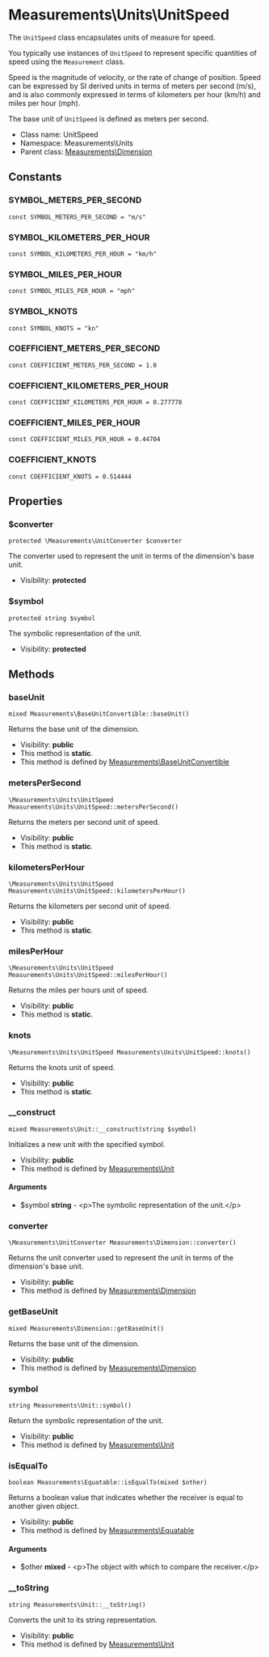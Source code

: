 Measurements\Units\UnitSpeed
===============

The `UnitSpeed` class encapsulates units of measure for speed.

You typically use instances of `UnitSpeed` to represent specific quantities of speed using the `Measurement` class.

Speed is the magnitude of velocity, or the rate of change of position.
Speed can be expressed by SI derived units in terms of meters per second (m/s), and is also commonly expressed in terms of kilometers per hour (km/h) and miles per hour (mph).

The base unit of `UnitSpeed` is defined as meters per second.


* Class name: UnitSpeed
* Namespace: Measurements\Units
* Parent class: [Measurements\Dimension](Measurements-Dimension.md)



Constants
----------


### SYMBOL_METERS_PER_SECOND

    const SYMBOL_METERS_PER_SECOND = "m/s"





### SYMBOL_KILOMETERS_PER_HOUR

    const SYMBOL_KILOMETERS_PER_HOUR = "km/h"





### SYMBOL_MILES_PER_HOUR

    const SYMBOL_MILES_PER_HOUR = "mph"





### SYMBOL_KNOTS

    const SYMBOL_KNOTS = "kn"





### COEFFICIENT_METERS_PER_SECOND

    const COEFFICIENT_METERS_PER_SECOND = 1.0





### COEFFICIENT_KILOMETERS_PER_HOUR

    const COEFFICIENT_KILOMETERS_PER_HOUR = 0.277778





### COEFFICIENT_MILES_PER_HOUR

    const COEFFICIENT_MILES_PER_HOUR = 0.44704





### COEFFICIENT_KNOTS

    const COEFFICIENT_KNOTS = 0.514444





Properties
----------


### $converter

    protected \Measurements\UnitConverter $converter

The converter used to represent the unit in terms of the dimension's base unit.



* Visibility: **protected**


### $symbol

    protected string $symbol

The symbolic representation of the unit.



* Visibility: **protected**


Methods
-------


### baseUnit

    mixed Measurements\BaseUnitConvertible::baseUnit()

Returns the base unit of the dimension.



* Visibility: **public**
* This method is **static**.
* This method is defined by [Measurements\BaseUnitConvertible](Measurements-BaseUnitConvertible.md)




### metersPerSecond

    \Measurements\Units\UnitSpeed Measurements\Units\UnitSpeed::metersPerSecond()

Returns the meters per second unit of speed.



* Visibility: **public**
* This method is **static**.




### kilometersPerHour

    \Measurements\Units\UnitSpeed Measurements\Units\UnitSpeed::kilometersPerHour()

Returns the kilometers per second unit of speed.



* Visibility: **public**
* This method is **static**.




### milesPerHour

    \Measurements\Units\UnitSpeed Measurements\Units\UnitSpeed::milesPerHour()

Returns the miles per hours unit of speed.



* Visibility: **public**
* This method is **static**.




### knots

    \Measurements\Units\UnitSpeed Measurements\Units\UnitSpeed::knots()

Returns the knots unit of speed.



* Visibility: **public**
* This method is **static**.




### __construct

    mixed Measurements\Unit::__construct(string $symbol)

Initializes a new unit with the specified symbol.



* Visibility: **public**
* This method is defined by [Measurements\Unit](Measurements-Unit.md)


#### Arguments
* $symbol **string** - &lt;p&gt;The symbolic representation of the unit.&lt;/p&gt;



### converter

    \Measurements\UnitConverter Measurements\Dimension::converter()

Returns the unit converter used to represent the unit in terms of the dimension's base unit.



* Visibility: **public**
* This method is defined by [Measurements\Dimension](Measurements-Dimension.md)




### getBaseUnit

    mixed Measurements\Dimension::getBaseUnit()

Returns the base unit of the dimension.



* Visibility: **public**
* This method is defined by [Measurements\Dimension](Measurements-Dimension.md)




### symbol

    string Measurements\Unit::symbol()

Return the symbolic representation of the unit.



* Visibility: **public**
* This method is defined by [Measurements\Unit](Measurements-Unit.md)




### isEqualTo

    boolean Measurements\Equatable::isEqualTo(mixed $other)

Returns a boolean value that indicates whether the receiver is equal to another given object.



* Visibility: **public**
* This method is defined by [Measurements\Equatable](Measurements-Equatable.md)


#### Arguments
* $other **mixed** - &lt;p&gt;The object with which to compare the receiver.&lt;/p&gt;



### __toString

    string Measurements\Unit::__toString()

Converts the unit to its string representation.



* Visibility: **public**
* This method is defined by [Measurements\Unit](Measurements-Unit.md)



